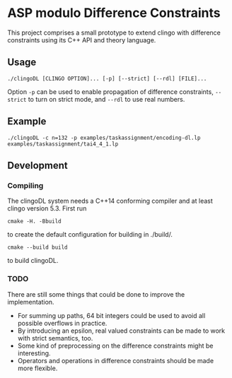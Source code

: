 ASP modulo Difference Constraints
=================================

This project comprises a small prototype to extend clingo with difference constraints
using its C++ API and theory language.

Usage
-----

    ./clingoDL [CLINGO OPTION]... [-p] [--strict] [--rdl] [FILE]...

Option `-p` can be used to enable propagation of difference constraints,
`--strict` to turn on strict mode, and `--rdl` to use real numbers.

Example
-------

    ./clingoDL -c n=132 -p examples/taskassignment/encoding-dl.lp examples/taskassignment/tai4_4_1.lp

Development
-----------

### Compiling

The clingoDL system needs a C++14 conforming compiler and at least clingo version 5.3.
First run

    cmake -H. -Bbuild

to create the default configuration for building in ./build/.

    cmake --build build

to build clingoDL.

### TODO

There are still some things that could be done to improve the implementation.

- For summing up paths, 64 bit integers could be used to avoid all possible
  overflows in practice.
- By introducing an epsilon, real valued constraints can be made to work with
  strict semantics, too.
- Some kind of preprocessing on the difference constraints might be
  interesting.
- Operators and operations in difference constraints should be made more
  flexible.
